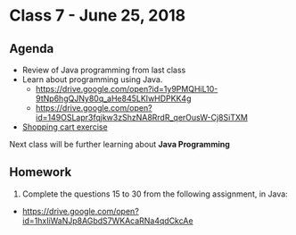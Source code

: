 # Class 7 - June 25, 2018

## Agenda

* Review of Java programming from last class
* Learn about programming using Java.
  * https://drive.google.com/open?id=1y9PMQHiL10-9tNp6hgQJNy80q_aHe845LKIwHDPKK4g
  * https://drive.google.com/open?id=149OSLapr3fqjkw3zShzNA8RrdR_qerOusW-Cj8SiTXM
* [Shopping cart exercise](shoppingcart.md)

Next class will be further learning about **Java Programming**

## Homework

1. Complete the questions 15 to 30 from the following assignment, in Java:
  * https://drive.google.com/open?id=1hxIiWaNJp8AGbdS7WKAcaRNa4qdCkcAe